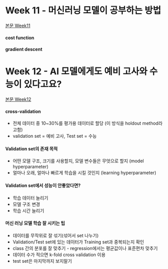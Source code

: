 # Week 11 - 머신러닝 모델이 공부하는 방법
[본문 Week11](https://jiho-ml.com/weekly-nlp-11/)
#### cost function
#### gradient descent

# Week 12 - AI 모델에게도 예비 고사와 수능이 있다고요?
[본문 Week12](https://jiho-ml.com/weekly-nlp-12/)
#### cross-validation

- 전체 데이터 중 10~30%를 평가용 데이터로 할당 (이 방식을 holdout method라고함)
- validation set = 예비 고사, Test set = 수능

#### Validation set의 존재 목적
- 어떤 모델 구조, 크기를 사용할지, 모델 변수들은 무엇으로 할지 (model hyperparameter)
- 얼마나 오래, 얼마나 빠르게 학습을 시킬 것인지 (learning hyperparameter)

#### Validation set에서 성능이 안좋았다면?
- 학습 데이터 늘리기
- 모델 구조 변경
- 학습 시간 늘리기

#### 머신 러닝 모델 학습 잘 시키는 팁
- 데이터를 무작위로 잘 섞기(섞어서 set 나누기)
- Validation/Test set에 있는 데이터가 Training set과 중복되는지 확인
- class 간의 분포를 잘 맞추기 - regression에서는 평균값이나 표준편차 맞추기
- 데이터 수가 적으면 k-fold cross validation 이용
- test set은 마지막까지 보지말기
